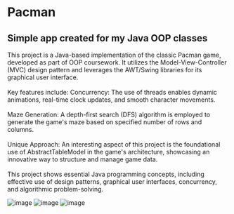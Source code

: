 <h1>Pacman</h1>
<h2>Simple app created for my Java OOP classes</h2>
This project is a Java-based implementation of the classic Pacman game, developed as part of OOP coursework. It utilizes the Model-View-Controller (MVC) design pattern
and leverages the AWT/Swing libraries for its graphical user interface.
<br><br>
Key features include:
Concurrency: The use of threads enables dynamic animations, real-time clock updates, and smooth character movements.
<br><br>
Maze Generation: A depth-first search (DFS) algorithm is employed to generate the game's maze based on specified number of rows and columns.
<br><br>
Unique Approach: An interesting aspect of this project is the foundational use of AbstractTableModel in the game's architecture, showcasing an innovative way to structure and manage game data.
<br><br>
This project shows essential Java programming concepts, including effective use of design patterns, graphical user interfaces, concurrency, and algorithmic problem-solving.

<br>

![image](https://github.com/przemyslawren/pacman/assets/122983696/dd5c7a96-9928-47b1-855c-d902965deee8)
![image](https://github.com/przemyslawren/pacman/assets/122983696/7a10d86d-a317-4a02-aa7e-1da36a70d153)
![image](https://github.com/przemyslawren/pacman/assets/122983696/419d8578-34e1-453c-a698-3a27ce56e2b4)
